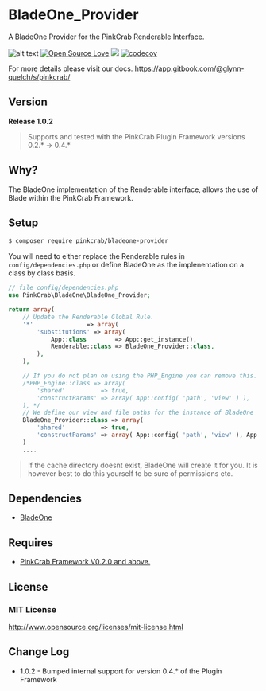 # BladeOne_Provider
A BladeOne Provider for the PinkCrab Renderable Interface.



![alt text](https://img.shields.io/badge/Current_Version-1.0.2-green.svg?style=flat " ") 
[![Open Source Love](https://badges.frapsoft.com/os/mit/mit.svg?v=102)](https://github.com/ellerbrock/open-source-badge/)
![](https://github.com/Pink-Crab/Loader/workflows/GitHub_CI/badge.svg " ")
[![codecov](https://codecov.io/gh/Pink-Crab/BladeOne_Provider/branch/master/graph/badge.svg)](https://codecov.io/gh/Pink-Crab/BladeOne_Provider)

For more details please visit our docs.
https://app.gitbook.com/@glynn-quelch/s/pinkcrab/


## Version ##
**Release 1.0.2**

> Supports and tested with the PinkCrab Plugin Framework versions 0.2.* -> 0.4.*


## Why? ##
The BladeOne implementation of the Renderable interface, allows the use of Blade within the PinkCrab Framework. 

## Setup ##

````bash 
$ composer require pinkcrab/bladeone-provider
````

You will need to either replace the Renderable rules in ````config/dependencies.php```` or define BladeOne as the implenentation on a class by class basis.

````php
// file config/dependencies.php
use PinkCrab\BladeOne\BladeOne_Provider;

return array(
	// Update the Renderable Global Rule.
	'*'               => array(
		'substitutions' => array(
			App::class        => App::get_instance(),
			Renderable::class => BladeOne_Provider::class,
		),
	),

    // If you do not plan on using the PHP_Engine you can remove this. 
	/*PHP_Engine::class => array(
		'shared'          => true,
		'constructParams' => array( App::config( 'path', 'view' ) ),
	), */
    // We define our view and file paths for the instance of BladeOne
    BladeOne_Provider::class => array(
		'shared'          => true,
		'constructParams' => array( App::config( 'path', 'view' ), App::config( 'path', 'upload_root/blade_cache' ) ),
	)
    ....
````
> If the cache directory doesnt exist, BladeOne will create it for you. It is however best to do this yourself to be sure of permissions etc.

## Dependencies ##
* [BladeOne](https://github.com/EFTEC/BladeOne)

## Requires ##
* [PinkCrab Framework V0.2.0 and above.](https://github.com/Pink-Crab/Framework__core)


## License ##

### MIT License ###
http://www.opensource.org/licenses/mit-license.html  

## Change Log ##

* 1.0.2 - Bumped internal support for version 0.4.* of the Plugin Framework

